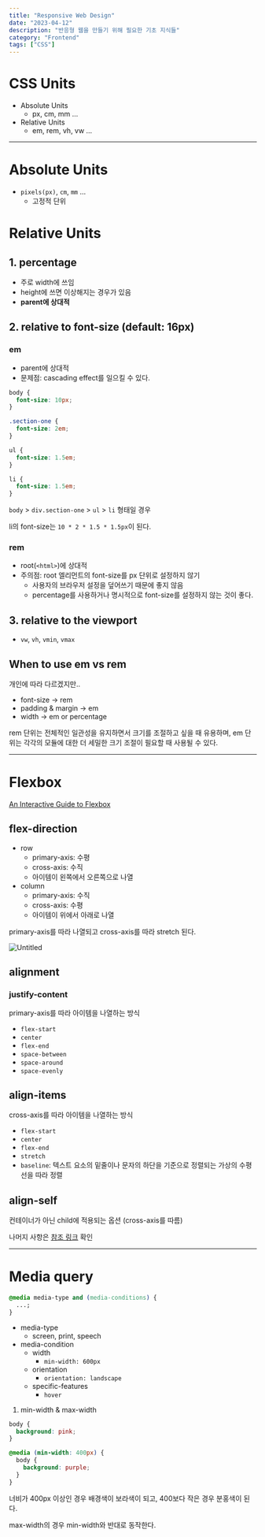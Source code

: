 ```yaml
---
title: "Responsive Web Design"
date: "2023-04-12"
description: "반응형 웹을 만들기 위해 필요한 기초 지식들"
category: "Frontend"
tags: ["CSS"]
---
```


# CSS Units

- Absolute Units
  - px, cm, mm …
- Relative Units
  - em, rem, vh, vw …

---

# Absolute Units

- `pixels(px)`, `cm`, `mm` …
  - 고정적 단위

# Relative Units

## 1. percentage

- 주로 width에 쓰임
- height에 쓰면 이상해지는 경우가 있음
- **parent에 상대적**

## 2. relative to **font-size** (default: 16px)

### em

- parent에 상대적
- 문제점: cascading effect를 일으킬 수 있다.

```css
body {
  font-size: 10px;
}

.section-one {
  font-size: 2em;
}

ul {
  font-size: 1.5em;
}

li {
  font-size: 1.5em;
}
```

`body` > `div.section-one` > `ul` > `li` 형태일 경우

li의 font-size는 `10 * 2 * 1.5 * 1.5px`이 된다.

### rem

- root(`<html>`)에 상대적
- 주의점: root 엘리먼트의 font-size를 px 단위로 설정하지 않기
  - 사용자의 브라우저 설정을 덮어쓰기 때문에 좋지 않음
  - percentage를 사용하거나 명시적으로 font-size를 설정하지 않는 것이 좋다.

## 3. relative to the **viewport**

- `vw`, `vh`, `vmin`, `vmax`

## When to use em vs rem

개인에 따라 다르겠지만..

- font-size → rem
- padding & margin → em
- width → em or percentage

rem 단위는 전체적인 일관성을 유지하면서 크기를 조절하고 싶을 때 유용하며, em 단위는 각각의 모듈에 대한 더 세밀한 크기 조절이 필요할 때 사용될 수 있다.

---

# Flexbox

[An Interactive Guide to Flexbox](https://www.joshwcomeau.com/css/interactive-guide-to-flexbox/)

## flex-direction

- row
  - primary-axis: 수평
  - cross-axis: 수직
  - 아이템이 왼쪽에서 오른쪽으로 나열
- column
  - primary-axis: 수직
  - cross-axis: 수평
  - 아이템이 위에서 아래로 나열

primary-axis를 따라 나열되고 cross-axis를 따라 stretch 된다.

![Untitled](./images/responsive1.png)

## alignment

### justify-content

primary-axis를 따라 아이템을 나열하는 방식

- `flex-start`
- `center`
- `flex-end`
- `space-between`
- `space-around`
- `space-evenly`

## align-items

cross-axis를 따라 아이템을 나열하는 방식

- `flex-start`
- `center`
- `flex-end`
- `stretch`
- `baseline`: 텍스트 요소의 밑줄이나 문자의 하단을 기준으로 정렬되는 가상의 수평선을 따라 정렬

## align-self

컨테이너가 아닌 child에 적용되는 옵션 (cross-axis를 따름)

나머지 사항은 [참조 링크](https://www.joshwcomeau.com/css/interactive-guide-to-flexbox/) 확인

---

# Media query

```css
@media media-type and (media-conditions) {
  ...;
}
```

- media-type
  - screen, print, speech
- media-condition
  - width
    - `min-width: 600px`
  - orientation
    - `orientation: landscape`
  - specific-features
    - `hover`

1. min-width & max-width

```css
body {
  background: pink;
}

@media (min-width: 400px) {
  body {
    background: purple;
  }
}
```

너비가 400px 이상인 경우 배경색이 보라색이 되고, 400보다 작은 경우 분홍색이 된다.

max-width의 경우 min-width와 반대로 동작한다.
